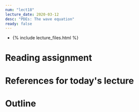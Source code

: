 ```yaml
---
num: "lect18"
lecture_date: 2020-03-12
desc: "PDEs: The wave equation"
ready: false
---
```


* {% include lecture_files.html %}

# Reading assignment


# References for today's lecture


# Outline

